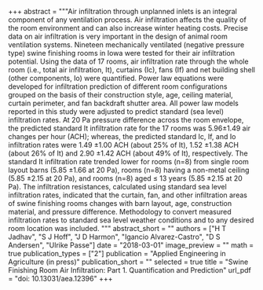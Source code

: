 +++
abstract = """Air infiltration through unplanned inlets is an integral component of any ventilation process. Air infiltration affects the quality of the room environment and can also increase winter heating costs. Precise data on air infiltration is very important in the design of animal room ventilation systems. Nineteen mechanically ventilated (negative pressure type) swine finishing rooms in Iowa were tested for their air infiltration potential. Using the data of 17 rooms, air infiltration rate through the whole room (i.e., total air infiltration, It), curtains (Ic), fans (If) and net building shell (other components, Io) were quantified. Power law equations were developed for infiltration prediction of different room configurations grouped on the basis of their construction style, age, ceiling material, curtain perimeter, and fan backdraft shutter area. All power law models reported in this study were adjusted to predict standard (sea level) infiltration rates. At 20 Pa pressure difference across the room envelope, the predicted standard It infiltration rate for the 17 rooms was 5.96±1.49 air changes per hour (ACH); whereas, the predicted standard Ic, If, and Io infiltration rates were 1.49 ±1.00 ACH (about 25% of It), 1.52 ±1.38 ACH (about 26% of It) and 2.90 ±1.42 ACH (about 49% of It), respectively. The standard It infiltration rate trended lower for rooms (n=8) from single room layout barns (5.85 ±1.66 at 20 Pa), rooms (n=8) having a non-metal ceiling (5.85 ±2.15 at 20 Pa), and rooms (n=8) aged ≤ 13 years (5.85 ±2.15 at 20 Pa). The infiltration resistances, calculated using standard sea level infiltration rates, indicated that the curtain, fan, and other infiltration areas of swine finishing rooms changes with barn layout, age, construction material, and pressure difference. Methodology to convert measured infiltration rates to standard sea level weather conditions and to any desired room location was included.
"""
abstract_short = ""
authors = ["H T Jadhav", "S J Hoff", "J D Harmon", "Igancio Alvarez-Castro", "D S Andersen", "Ulrike Passe"] 
date = "2018-03-01"
image_preview = ""
math = true
publication_types = ["2"]
publication = "Applied Engineering in Agriculture (in press)"
publication_short = ""
selected = true
title = "Swine Finishing Room Air Infiltration: Part 1. Quantification and Prediction"
url_pdf = "doi: 10.13031/aea.12396"
+++